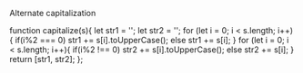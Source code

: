 Alternate capitalization

function capitalize(s){
let str1 = '';
let str2 = '';
for (let i = 0; i < s.length; i++){
if(i%2 === 0) str1 += s[i].toUpperCase();
else str1 += s[i];
}
for (let i = 0; i < s.length; i++){
if(i%2 !== 0) str2 += s[i].toUpperCase();
else str2 += s[i];
}
  return [str1, str2];
};
